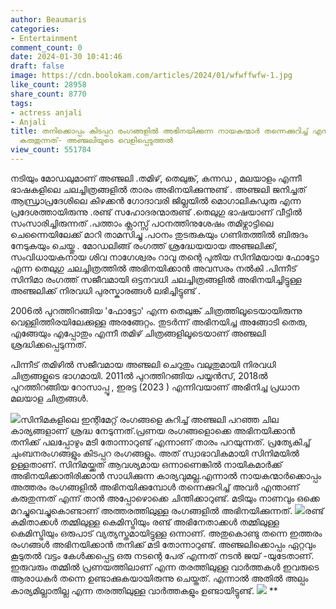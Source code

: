 ```yaml
---
author: Beaumaris
categories:
- Entertainment
comment_count: 0
date: 2024-01-30 10:41:46
draft: false
image: https://cdn.boolokam.com/articles/2024/01/wfwffwfw-1.jpg
like_count: 28958
share_count: 8770
tags:
- actress anjali
- Anjali
title: തനിക്കൊപ്പം കിടപ്പറ രംഗങ്ങളിൽ അഭിനയിക്കുന്ന നായകന്മാർ തന്നെക്കുറിച്ച് എന്താണ്
  കരുതുന്നത്- അഞ്ജലിയുടെ വെളിപ്പെടുത്തല്‍
view_count: 551784
---
```


നടിയും മോഡലുമാണ് അഞ്ജലി .തമിഴ്, തെലുങ്ക്, കന്നഡ , മലയാളം എന്നീ ഭാഷകളിലെ ചലച്ചിത്രങ്ങളിൽ താരം അഭിനയിക്കുന്നുണ്ട് . അഞ്ജലി ജനിച്ചത് ആന്ധ്രാപ്രദേശിലെ കിഴക്കൻ ഗോദാവരി ജില്ലയിൽ മൊഗാലികുഡുരു എന്ന പ്രദേശത്തായിരുന്നു .രണ്ട് സഹോദരന്മാരുണ്ട് .തെലുഗു ഭാഷയാണ് വീട്ടിൽ സംസാരിച്ചിരുന്നത് .പത്താം ക്ലാസ്സ് പഠനത്തിനുശേഷം തമിഴ്നാട്ടിലെ ചെന്നൈയിലേക്ക് മാറി താമസിച്ചു .പഠനം തുടരുകയും ഗണിതത്തിൽ ബിരുദം നേടുകയും ചെയ്തു . മോഡലിങ്ങ് രംഗത്ത് ശ്രദ്ധേയയായ അഞ്ജലിക്ക്, സംവിധായകനായ ശിവ നാഗേശ്വരം റാവു തന്റെ പുതിയ സിനിമയായ ഫോട്ടോ എന്ന തെലുഗു ചലച്ചിത്രത്തിൽ അഭിനയിക്കാൻ അവസരം നൽകി .പിന്നീട് സിനിമാ രംഗത്ത് സജീവമായി ഒട്ടനവധി ചലച്ചിത്രങ്ങളിൽ അഭിനയിച്ചിട്ടുള്ള അഞ്ജലിക്ക് നിരവധി പുരസ്കാരങ്ങൾ ലഭിച്ചിട്ടുണ്ട് . 

2006ല്‍ പുറത്തിറങ്ങിയ 'ഫോട്ടോ' എന്ന തെലുങ്ക് ചിത്രത്തിലൂടെയായിരുന്നു വെള്ളിത്തിരയിലേക്കുള്ള അരങ്ങേറ്റം. തുടര്‍ന്ന് അഭിനയിച്ച അങ്ങോടി തെരു, എങ്ങേയും എപ്പോതും എന്നീ തമിഴ് ചിത്രങ്ങളിലൂടെയാണ് അഞ്ജലി ശ്രദ്ധിക്കപ്പെടുന്നത്.

പിന്നീട് തമിഴില്‍ സജീവമായ അഞ്ജലി ചെറുതും വലുതുമായി നിരവധി ചിത്രങ്ങളുടെ ഭാഗമായി. 2011ല്‍ പുറത്തിറങ്ങിയ പയ്യന്‍സ്, 2018ല്‍ പുറത്തിറങ്ങിയ റോസാപ്പൂ , ഇരട്ട (2023 ) എന്നിവയാണ് അഭിനിച്ച പ്രധാന മലയാള ചിത്രങ്ങള്‍.

![](https://cdn.boolokam.com/articles/2024/01/wfwffwfw-1.jpg)സിനിമകളിലെ ഇന്റിമേറ്റ് രംഗങ്ങളെ കുറിച്ച് അഞ്ജലി പറഞ്ഞ ചില കാര്യങ്ങളാണ് ശ്രദ്ധ നേടുന്നത്.പ്രണയ രംഗങ്ങളൊക്കെ അഭിനയിക്കാൻ തനിക്ക് പലപ്പോഴും മടി തോന്നാറുണ്ട് എന്നാണ് താരം പറയുന്നത്. പ്രത്യേകിച്ച് ചുംബനരംഗങ്ങളും കിടപ്പറ രംഗങ്ങളും. അത് സ്വാഭാവികമായി സിനിമയിൽ ഉള്ളതാണ്. സിനിമയ്ക്കത് ആവശ്യമായ ഒന്നാണെങ്കിൽ നായികമാർക്ക് അഭിനയിക്കാതിരിക്കാൻ സാധിക്കുന്ന കാര്യവുമല്ല.എന്നാൽ നായകന്മാർക്കൊപ്പം അത്തരം രംഗങ്ങളിൽ അഭിനയിക്കുമ്പോൾ തന്നെക്കുറിച്ച് അവർ എന്താണ് കരുതുന്നത് എന്ന് താൻ അപ്പോഴൊക്കെ ചിന്തിക്കാറുണ്ട്. മടിയും നാണവും ഒക്കെ മറച്ചുവെച്ചുകൊണ്ടാണ് അത്തരത്തിലുള്ള രംഗങ്ങളിൽ അഭിനയിക്കുന്നത്. ![](https://cdn.boolokam.com/articles/2024/01/dddddd-3.jpg)രണ്ട് കമിതാക്കൾ തമ്മിലുള്ള കെമിസ്ട്രിയും രണ്ട് അഭിനേതാക്കൾ തമ്മിലുള്ള കെമിസ്ട്രിയും ഒരുപാട് വ്യത്യസ്തമായിട്ടുള്ള ഒന്നാണ്. അതുകൊണ്ടു തന്നെ ഇത്തരം രംഗങ്ങൾ അഭിനയിക്കാൻ തനിക്ക് മടി തോന്നാറുണ്ട്. അഞ്ജലിക്കൊപ്പം ഏറ്റവും കൂടുതൽ വട്ടം കേൾക്കപ്പെട്ട ഒരു നടന്റെ പേര് എന്നത് നടൻ ജയ് -യുടേതാണ്. ഇരുവരും തമ്മിൽ പ്രണയത്തിലാണ് എന്ന തരത്തിലുള്ള വാർത്തകൾ ഇവരുടെ ആരാധകർ തന്നെ ഉണ്ടാക്കുകയായിരുന്നു ചെയ്തത്. എന്നാല്‍ അതില്‍ അല്പം കാര്യമില്ലാതില്ല എന്ന തരത്തിലുള്ള വാര്‍ത്തകളും ഉണ്ടായിട്ടുണ്ട്. ![](https://cdn.boolokam.com/articles/2024/01/sfwwf.jpg) **